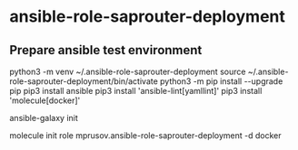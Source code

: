 ansible-role-saprouter-deployment
===

Prepare ansible test environment
---

python3 -m venv ~/.ansible-role-saprouter-deployment
source ~/.ansible-role-saprouter-deployment/bin/activate
python3 -m pip install --upgrade pip
pip3 install ansible
pip3 install 'ansible-lint[yamllint]'
pip3 install 'molecule[docker]'

ansible-galaxy init

molecule init role mprusov.ansible-role-saprouter-deployment -d docker
